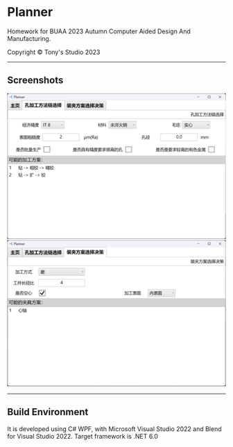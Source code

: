 # Planner

Homework for BUAA 2023 Autumn Computer Aided Design And Manufacturing.

Copyright &copy; Tony's Studio 2023

---

## Screenshots

<img src="README/image-20231112135937383.png" alt="image-20231112135937383" style="zoom:50%;" />

<img src="README/image-20231112135738628.png" alt="image-20231112135738628" style="zoom:50%;" />

---

## Build Environment

It is developed using C# WPF, with Microsoft Visual Studio 2022 and Blend for Visual Studio 2022. Target framework is .NET 6.0